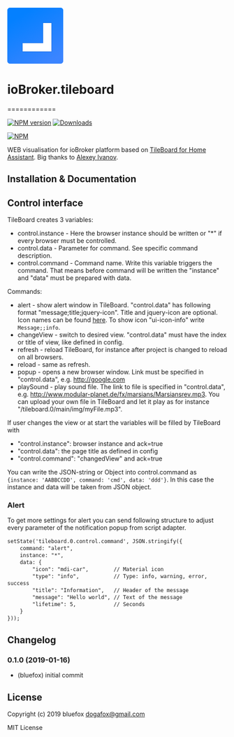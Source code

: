 ![Logo](admin/tileboard.png)
# ioBroker.tileboard
============

[![NPM version](http://img.shields.io/npm/v/iobroker.tileboard.svg)](https://www.npmjs.com/package/iobroker.tileboard)
[![Downloads](https://img.shields.io/npm/dm/iobroker.tileboard.svg)](https://www.npmjs.com/package/iobroker.tileboard)

[![NPM](https://nodei.co/npm/iobroker.tileboard.png?downloads=true)](https://nodei.co/npm/iobroker.tileboard/)

WEB visualisation for ioBroker platform based on [TileBoard for Home Assistant](https://github.com/resoai/TileBoard).
Big thanks to [Alexey Ivanov](https://github.com/resoai).

## Installation & Documentation

<!-- ![Demo interface](images/user0.png) -->
<!-- ![Demo interface](images/user7.png) -->

## Control interface
TileBoard creates 3 variables:

- control.instance - Here the browser instance should be written or "*" if every browser must be controlled.
- control.data     - Parameter for command. See specific command description.
- control.command  - Command name. Write this variable triggers the command. That means before command will be written the "instance" and "data" must be prepared with data.

Commands:

* alert - show alert window in TileBoard. "control.data" has following format "message;title;jquery-icon". Title and jquery-icon are optional. Icon names can be found [here](http://jqueryui.com/themeroller/). To show icon "ui-icon-info" write ```Message;;info```.
* changeView - switch to desired view. "control.data" must have the index or title of view, like defined in config.
* refresh - reload TileBoard, for instance after project is changed to reload on all browsers.
* reload - same as refresh.
* popup - opens a new browser window. Link must be specified in "control.data", e.g. http://google.com
* playSound - play sound file. The link to file is specified in "control.data", e.g. http://www.modular-planet.de/fx/marsians/Marsiansrev.mp3.
  You can upload your own file in TileBoard and let it play as for instance "/tileboard.0/main/img/myFile.mp3".

If user changes the view or at start the variables will be filled by TileBoard with

- "control.instance": browser instance and ack=true
- "control.data": the page title as defined in config
- "control.command": "changedView" and ack=true

You can write the JSON-string or Object into control.command as ```{instance: 'AABBCCDD', command: 'cmd', data: 'ddd'}```. In this case the instance and data will be taken from JSON object.

### Alert
To get more settings for alert you can send following structure to adjust every parameter of the notification popup from script adapter.
```
setState('tileboard.0.control.command', JSON.stringify({
    command: "alert",
    instance: "*",
    data: {
        "icon": "mdi-car",        // Material icon
        "type": "info",           // Type: info, warning, error, success
        "title": "Information",   // Header of the message
        "message": "Hello world", // Text of the message
        "lifetime": 5,            // Seconds
    }
}));
```

## Changelog
### 0.1.0 (2019-01-16)
* (bluefox) initial commit

## License
Copyright (c) 2019 bluefox <dogafox@gmail.com>
 
MIT License